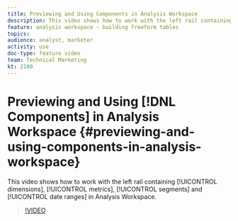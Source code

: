 ```yaml
---
title: Previewing and Using Components in Analysis Workspace
description: This video shows how to work with the left rail containing dimensions, metrics, segments and dates in Analysis Workspace.
feature: analysis workspace - building freeform tables
topics: 
audience: analyst, marketer
activity: use
doc-type: feature video
team: Technical Marketing
kt: 2100
---
```


# Previewing and Using [!DNL Components] in Analysis Workspace {#previewing-and-using-components-in-analysis-workspace}

This video shows how to work with the left rail containing [!UICONTROL dimensions], [!UICONTROL metrics], [!UICONTROL segments] and [!UICONTROL date ranges] in Analysis Workspace.

>[!VIDEO](https://video.tv.adobe.com/v/23966/?quality=12)
